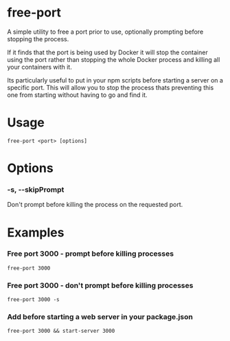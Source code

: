 # free-port
A simple utility to free a port prior to use, optionally prompting before stopping the process.

If it finds that the port is being used by Docker it will stop the container using the port rather than stopping the whole Docker process and killing all your containers with it.

Its particularly useful to put in your npm scripts before starting a server on a specific port. This will allow you to stop the process thats preventing this one from starting without having to go and find it.

# Usage
`free-port <port> [options]`

# Options
### -s, --skipPrompt
Don't prompt before killing the process on the requested port.

# Examples
### Free port 3000 - prompt before killing processes
`free-port 3000`

### Free port 3000 - don't prompt before killing processes
`free-port 3000 -s`

### Add before starting a web server in your package.json
`free-port 3000 && start-server 3000`
